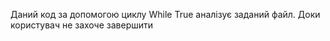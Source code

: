 Даний код за допомогою циклу While True аналізує заданий файл. Доки користувач не захоче завершити
 